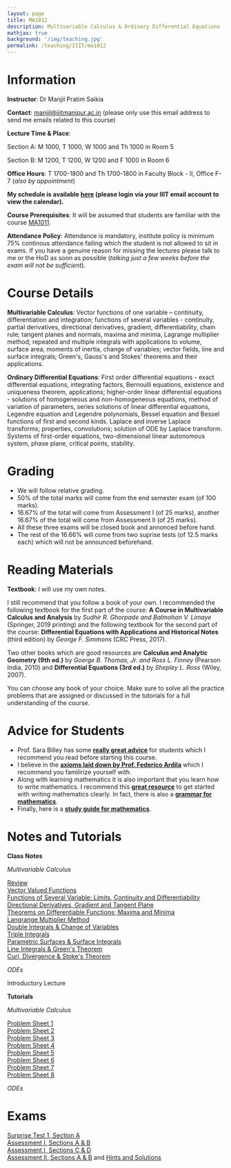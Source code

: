```yaml
---
layout: page
title: MA1012
description: Multivariable Calculus & Ordinary Differential Equations
mathjax: true
background: '/img/teaching.jpg'
permalink: /teaching/IIIT/ma1012
---
```


# Information

**Instructor**: Dr Manjil Pratim Saikia

**Contact**: manjil@iiitmanipur.ac.in (please only use this email address to send me emails related to this course)

**Lecture Time & Place**: 

Section A: M 1000, T 1000, W 1000 and Th 1000 in Room 5

Section B: M 1200, T 1200, W 1200 and F 1000 in Room 6

**Office Hours**: T 1700-1800 and Th 1700-1800 in Faculty Block - II, Office F-7 (*also by appointment*)

**My schedule is available [here](https://calendar.google.com/calendar/u/4?cid=bWFuamlsQGlpaXRtYW5pcHVyLmFjLmlu) (please login via your IIIT email account to view the calendar).**

**Course Prerequisites**: It will be assumed that students are familiar with the course [MA1011](/teaching/IIIT/ma1011).

**Attendance Policy**: Attendance is mandatory, institute policy is minimum 75% continous attendance failing which the student is not allowed to sit in exams. If you have a genuine reason for missing the lectures please talk to me or the HoD as soon as possible (*talking just a few weeks before the exam will not be sufficient*).

# Course Details

**Multivariable Calculus**: Vector functions of one variable – continuity, differentiation and integration; functions
of several variables - continuity, partial derivatives, directional derivatives, gradient, differentiability, chain rule;
tangent planes and normals, maxima and minima, Lagrange multiplier method; repeated and multiple integrals
with applications to volume, surface area, moments of inertia, change of variables; vector fields, line and surface
integrals; Green's, Gauss's and Stokes' theorems and their applications.

**Ordinary Differential Equations**: First order differential equations - exact differential equations, integrating
factors, Bernoulli equations, existence and uniqueness theorem, applications; higher-order linear differential
equations - solutions of homogeneous and non-homogeneous equations, method of variation of parameters,
series solutions of linear differential equations, Legendre equation and Legendre polynomials, Bessel equation
and Bessel functions of first and second kinds. Laplace and inverse Laplace transforms; properties, convolutions;
solution of ODE by Laplace transform. Systems of first-order equations, two-dimensional linear autonomous
system, phase plane, critical points, stability.

# Grading

* We will follow relative grading. 
* 50% of the total marks will come from the end semester exam (of 100 marks). 
* 16.67% of the total will come from Assessment I (of 25 marks), another 16.67% of the total will come from Assessment II (of 25 marks). 
* All these three exams will be closed book and annonced before hand. 
* The rest of the 16.66% will come from two suprise tests (of 12.5 marks each) which will not be announced beforehand.

# Reading Materials

**Textbook**:  I will use my own notes. 

I still recommend that you follow a book of your own. I recommended  the following textbook for the first part of the course: **A Course in Multivariable Calculus and Analysis** by *Sudhir R. Ghorpade and Balmohan V. Limaye* (Springer, 2019 printing) and the following textbook for the second part of the course: **Differential Equations with Applications and Historical Notes** (third edition) by *George F. Simmons* (CRC Press, 2017).

Two other books which are good resources are **Calculus and Analytic Geometry (9th ed.)** by *Goerge B. Thomas, Jr. and Ross L. Finney* (Pearson India, 2010) and **Differential Equations (3rd ed.)** by *Shepley L. Ross* (Wiley, 2007).

You can choose any book of your choice. Make sure to solve all the practice problems that are assigned or discussed in the tutorials for a full understanding of the course.

# Advice for Students

* Prof. Sara Billey has some [__really great advice__](https://sites.math.washington.edu/~billey/advice/) for students which I recommend you read before starting this course. 
* I believe in the [__axioms laid down by Prof. Federico Ardila__](http://fardila.com) which I recommend you familirize yourself with. 
* Along with learning mathematics it is also important that you learn how to write mathematics. I recommend this [__great resource__](https://jmlr.csail.mit.edu/reviewing-papers/knuth_mathematical_writing.pdf) to get started with writing mathematics clearly. In fact, there is also a [__grammar for mathematics__](https://faculty.math.illinois.edu/~west/grammar.html).
* Finally, here is a [__study guide for mathematics__](https://www.math.utah.edu/%7Ealfeld/math.html).

# Notes and Tutorials

**Class Notes**

*Multivariable Calculus*

[Review](/teaching/IIIT/MA1012/review.pdf)  
[Vector Valued Functions](/teaching/IIIT/MA1012/vec.pdf)  
[Functions of Several Variable: Limits, Continuity and Differentiability](/teaching/IIIT/MA1012/func.pdf)  
[Directional Derivatives, Gradient and Tangent Plane](/teaching/IIIT/MA1012/dirn.pdf)  
[Theorems on Differentiable Functions; Maxima and Minima](/teaching/IIIT/MA1012/thm-diff.pdf)  
[Langrange Multiplier Method](/teaching/IIIT/MA1012/lang.pdf)  
[Double Integrals & Change of Variables](/teaching/IIIT/MA1012/d_int.pdf)  
[Triple Integrals](/teaching/IIIT/MA1012/triple.pdf)  
[Parametric Surfaces & Surface Integrals](/teaching/IIIT/MA1012/para.pdf)  
[Line Integrals & Green's Theorem](/teaching/IIIT/MA1012/line.pdf)  
[Curl, Divergence & Stoke's Theorem](/teaching/IIIT/MA1012/stoke.pdf)  

*ODEs*

Introductory Lecture  

**Tutorials**

*Multivariable Calculus*

[Problem Sheet 1](/teaching/IIIT/MA1012/sheet-1.pdf)  
[Problem Sheet 2](/teaching/IIIT/MA1012/sheet_2.pdf)  
[Problem Sheet 3](/teaching/IIIT/MA1012/sheet_3.pdf)  
[Problem Sheet 4](/teaching/IIIT/MA1012/sheet_4.pdf)  
[Problem Sheet 5](/teaching/IIIT/MA1012/sheet_5.pdf)  
[Problem Sheet 6](/teaching/IIIT/MA1012/sheet_6.pdf)  
[Problem Sheet 7](/teaching/IIIT/MA1012/sheet_7.pdf)  
[Problem Sheet 8](/teaching/IIIT/MA1012/sheet_8.pdf)  

*ODEs*

# Exams

[Surprise Test 1, Section A](/teaching/IIIT/MA1012/surprise-1.pdf)  
[Assessment I, Sections A & B](/teaching/IIIT/MA1012/exam1ab.pdf)  
[Assessment I, Sections C & D](/teaching/IIIT/MA1012/exam1cd.pdf)  
[Assessment II, Sections A & B](/teaching/IIIT/MA1012/ass-2-ab.pdf) and [Hints and Solutions](/teaching/IIIT/MA1012/sol-e.pdf)    
